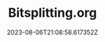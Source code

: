 ---
title: "Bitsplitting.org"
category: "IndieWeb & Personal Blogs"
site_url: https://bitsplitting.org
feed_url: https://bitsplitting.org/feed/
date: 2023-08-06T21:08:58.617352Z
domain: bitsplitting.org

---